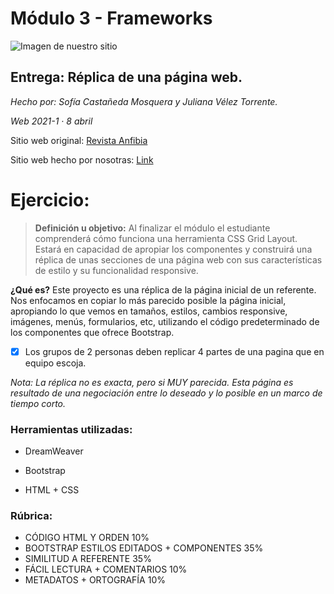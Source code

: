 # Módulo 3 - Frameworks

![Imagen de nuestro sitio](https://octodex.github.com/images/yaktocat.png)

## Entrega: Réplica de una página web.
*Hecho por: Sofía Castañeda Mosquera y Juliana Vélez Torrente.* 

*Web 2021-1 · 8 abril*

Sitio web original: [Revista Anfibia](http://revistaanfibia.com/)

Sitio web hecho por nosotras: [Link](#)

# Ejercicio:
>**Definición u objetivo:** Al finalizar el módulo el estudiante comprenderá cómo funciona una herramienta CSS Grid Layout. Estará en capacidad de apropiar los componentes y construirá una réplica de unas secciones de una página web con sus características de estilo y su funcionalidad responsive.​

**¿Qué es?**
Este proyecto es una réplica de la página inicial de un referente. Nos enfocamos en copiar lo más parecido posible la página inicial, apropiando lo que vemos en tamaños, estilos, cambios responsive, imágenes, menús, formularios, etc, utilizando el código predeterminado de los componentes que ofrece Bootstrap.  
- [x] Los grupos de 2 personas deben replicar 4 partes de una pagina que en equipo escoja. 

*Nota: La réplica no es exacta, pero si MUY parecida. Esta página es resultado de una negociación entre lo deseado y lo posible en un marco de tiempo corto.*


### Herramientas utilizadas:

* DreamWeaver

* Bootstrap

* HTML + CSS

 
### Rúbrica:
 - CÓDIGO HTML Y ORDEN 10%
 - BOOTSTRAP ESTILOS EDITADOS + COMPONENTES 35%
 - SIMILITUD A REFERENTE 35%
 - FÁCIL LECTURA + COMENTARIOS  10%
 - METADATOS + ORTOGRAFÍA 10%



   
